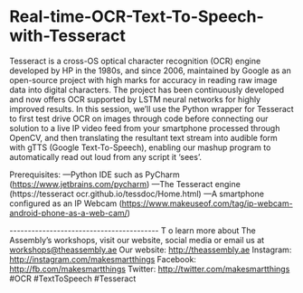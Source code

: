 # Real-time-OCR-Text-To-Speech-with-Tesseract
Tesseract is a cross-OS optical character recognition (OCR) engine developed by HP in the 1980s, and since 2006, maintained by Google as an open-source project with high marks for accuracy in reading raw image data into digital characters. The project has been continuously developed and now offers OCR supported by LSTM neural networks for highly improved results.  In this session, we’ll use the Python wrapper for Tesseract to first test drive OCR on images through code before connecting our solution to a live IP video feed from your smartphone processed through OpenCV, and then translating the resultant text stream into audible form with gTTS (Google Text-To-Speech), enabling our mashup program to automatically read out loud from any script it ‘sees’.  

Prerequisites: —Python IDE such as PyCharm (https://www.jetbrains.com/pycharm) 
—The Tesseract engine (https://tesseract ocr.github.io/tessdoc/Home.html) 
—A smartphone configured as an IP Webcam (https://www.makeuseof.com/tag/ip-webcam-android-phone-as-a-web-cam/)  

-----------------------------------------  T
o learn more about The Assembly’s workshops, visit our website, social media or email us at workshops@theassembly.ae  Our website: http://theassembly.ae Instagram: http://instagram.com/makesmartthings Facebook: http://fb.com/makesmartthings Twitter: http://twitter.com/makesmartthings  #OCR #TextToSpeech #Tesseract
